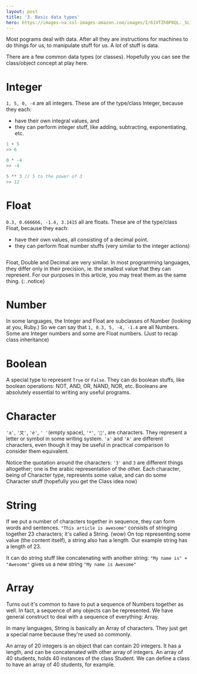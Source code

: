 ```yaml
---
layout: post
title: '3. Basic data types'
hero: https://images-na.ssl-images-amazon.com/images/I/61VTZh0P8QL._SL1000_.jpg
---
```


Most pograms deal with data. After all they are instructions for machines
to do things for us, to manipulate stuff for us. A lot of stuff is data.

There are a few common data types (or classes). Hopefully you can see the class/object
concept at play here.

# Integer

`1, 5, 0, -4` are all integers. These are of the type/class Integer, because they each:
- have their own integral values, and
- they can perform integer stuff, like adding, subtracting, exponentiating, etc.
```scala
1 + 5
>> 6

0 * -4
>> -4

5 ** 3 // 5 to the power of 3
>> 12
```

# Float

`0.3, 0.666666, -1.4, 3.1415` all are floats. These are of the type/class Float, because they each:
- have their own values, all consisting of a decimal point.
- they can perform float number stuffs (very similar to the integer actions)

```

```

Float, Double and Decimal are very similar. In most programming languages, they differ only in their precision, ie. the
smallest value that they can represent. For our purposes in this article, you may treat them as the same thing.
{: .notice}

# Number

In some languages, the Integer and Float are subclasses of Number (looking at you, Ruby.) So we can say that
`1, 0.3, 5, -4, -1.4` are all Numbers. Some are Integer numbers and some are Float numbers. (Just to recap
class inheritance)

# Boolean

A special type to represent `True` or `False`. They can do boolean stuffs, like boolean operations: NOT, AND, OR, NAND, NOR, etc.
Booleans are absolutely essential to writing any useful programs.

# Character

`'a'`, `'文'`, `'é'`, `' '`(empty space), `'*'`, `'🐔'`, are characters. They represent a letter or symbol in some writing system.
`'a'` and `'A'` are different characters, even though it may be useful in practical comparison to consider them equivalent.

Notice the quotation around the characters: `'3'` and `3` are different things altogether; one is the arabic representation of the other.
Each character, being of Character type, represents some value, and can do some Character stuff (hopefully you get the Class idea now)

# String

If we put a number of characters together in sequence, they can form words and sentences.
`"This article is awesome"` consists of stringing together 23 characters; it's called a String. (wow)
On top representing some value (the content itself), a string also has a length. Our example string has a length of 23.

It can do string stuff like concatenating with another string: `"My name is" + "Awesome"` gives us a new string `"My name is Awesome"`

# Array

Turns out it's common to have to put a sequence of Numbers together as well.
In fact, a sequence of any objects can be represented.
We have general construct to deal with a sequence of everything: Array.

In many languages, String is basically an Array of characters.
They just get a special name because they're used so commonly.

An array of 20 integers is an object that can contain 20 integers. It has a length, and can be concatenated with other array of integers.
An array of 40 students, holds 40 instances of the class Student. We can define a class to have an array of 40 students, for example.

